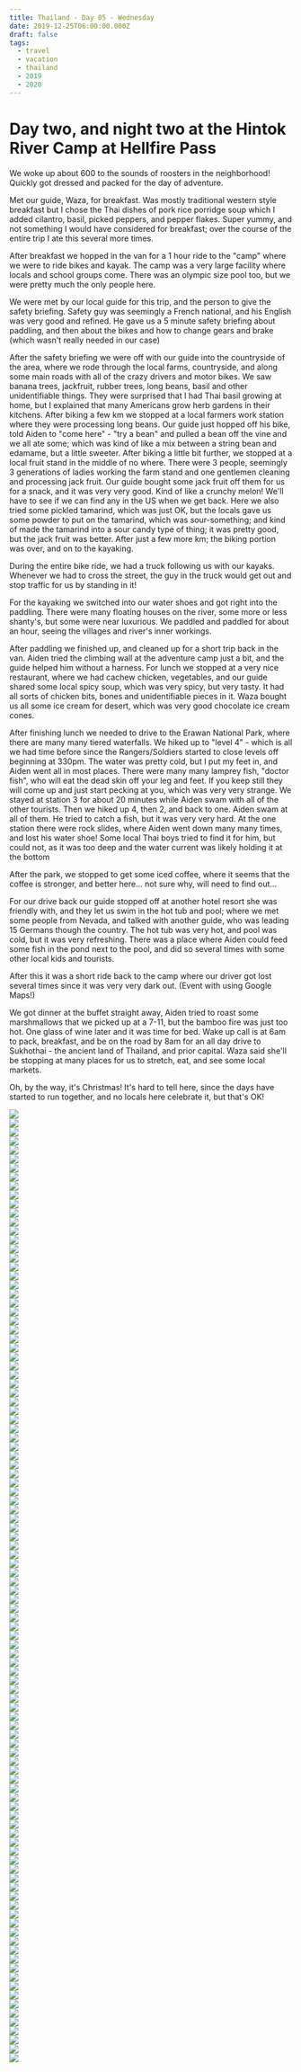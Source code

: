 ```yaml
---
title: Thailand - Day 05 - Wednesday
date: 2019-12-25T06:00:00.000Z
draft: false
tags:
  - travel
  - vacation
  - thailand
  - 2019
  - 2020
---
```


# Day two, and night two at the Hintok River Camp at Hellfire Pass

We woke up about 600 to the sounds of roosters in the neighborhood! Quickly got dressed and packed for the day of adventure.

Met our guide, Waza, for breakfast. Was mostly traditional western style breakfast but I chose the Thai dishes of pork rice porridge soup which I added cilantro, basil, picked peppers, and pepper flakes. Super yummy, and not something I would have considered for breakfast; over the course of the entire trip I ate this several more times.

After breakfast we hopped in the van for a 1 hour ride to the "camp" where we were to ride bikes and kayak. The camp was a very large facility where locals and school groups come. There was an olympic size pool too, but we were pretty much the only people here.

We were met by our local guide for this trip, and the person to give the safety briefing. Safety guy was seemingly a French national, and his English was very good and refined. He gave us a 5 minute safety briefing about paddling, and then about the bikes and how to change gears and brake (which wasn't really needed in our case)

After the safety briefing we were off with our guide into the countryside of the area, where we rode through the local farms, countryside, and along some main roads with all of the crazy drivers and motor bikes. We saw banana trees, jackfruit, rubber trees, long beans, basil and other unidentifiable things. They were surprised that I had Thai basil growing at home, but I explained that many Americans grow herb gardens in their kitchens. After biking a few km we stopped at a local farmers work station where they were processing long beans. Our guide just hopped off his bike, told Aiden to "come here" - "try a bean" and pulled a bean off the vine and we all ate some; which was kind of like a mix between a string bean and edamame, but a little sweeter. After biking a little bit further, we stopped at a local fruit stand in the middle of no where. There were 3 people, seemingly 3 generations of ladies working the farm stand and one gentlemen cleaning and processing jack fruit. Our guide bought some jack fruit off them for us for a snack, and it was very very good. Kind of like a crunchy melon! We'll have to see if we can find any in the US when we get back. Here we also tried some pickled tamarind, which was just OK, but the locals gave us some powder to put on the tamarind, which was sour-something; and kind of made the tamarind into a sour candy type of thing; it was pretty good, but the jack fruit was better. After just a few more km; the biking portion was over, and on to the kayaking.

During the entire bike ride, we had a truck following us with our kayaks. Whenever we had to cross the street, the guy in the truck would get out and stop traffic for us by standing in it!

For the kayaking we switched into our water shoes and got right into the paddling. There were many floating houses on the river, some more or less shanty's, but some were near luxurious. We paddled and paddled for about an hour, seeing the villages and river's inner workings.

After paddling we finished up, and cleaned up for a short trip back in the van. Aiden tried the climbing wall at the adventure camp just a bit, and the guide helped him without a harness. For lunch we stopped at a very nice restaurant, where we had cachew chicken, vegetables, and our guide shared some local spicy soup, which was very spicy, but very tasty. It had all sorts of chicken bits, bones and unidentifiable pieces in it. Waza bought us all some ice cream for desert, which was very good chocolate ice cream cones.

After finishing lunch we needed to drive to the Erawan National Park, where there are many many tiered waterfalls. We hiked up to "level 4" - which is all we had time before since the Rangers/Soldiers started to close levels off beginning at 330pm. The water was pretty cold, but I put my feet in, and Aiden went all in most places. There were many many lamprey fish, "doctor fish", who will eat the dead skin off your leg and feet. If you keep still they will come up and just start pecking at you, which was very very strange. We stayed at station 3 for about 20 minutes while Aiden swam with all of the other tourists. Then we hiked up 4, then 2, and back to one. Aiden swam at all of them. He tried to catch a fish, but it was very very hard. At the one station there were rock slides, where Aiden went down many many times, and lost his water shoe! Some local Thai boys tried to find it for him, but could not, as it was too deep and the water current was likely holding it at the bottom

After the park, we stopped to get some iced coffee, where it seems that the coffee is stronger, and better here... not sure why, will need to find out...

For our drive back our guide stopped off at another hotel resort she was friendly with, and they let us swim in the hot tub and pool; where we met some people from Nevada, and talked with another guide, who was leading 15 Germans though the country. The hot tub was very hot, and pool was cold, but it was very refreshing. There was a place where Aiden could feed some fish in the pond next to the pool, and did so several times with some other local kids and tourists.

After this it was a short ride back to the camp where our driver got lost several times since it was very very dark out. (Event with using Google Maps!)

We got dinner at the buffet straight away, Aiden tried to roast some marshmallows that we picked up at a 7-11, but the bamboo fire was just too hot. One glass of wine later and it was time for bed. Wake up call is at 6am to pack, breakfast, and be on the road by 8am for an all day drive to Sukhothai - the ancient land of Thailand, and prior capital. Waza said she'll be stopping at many places for us to stretch, eat, and see some local markets.

Oh, by the way, it's Christmas! It's hard to tell here, since the days have started to run together, and no locals here celebrate it, but that's OK!

<div id="a071d2ff3958d4c0bd46b18b6803ead40" style="display:none">
  <h3>Wheee!
</h3>
  <p>Naturl water slide!  This was the small slide.  Aiden wouldn't do the big one! Notice, no shoes anymore...
</p>
</div>

<div id="a07abd94aec3ba288cb2beaca50986d65" style="display:none">
  <h3>
</h3>
  <p>
</p>
</div>

<!-- 3 -->
<div id="b562f45372f99a86a40c1b96fa9dc32e" style="display:none">
  <h3>Long Beans, straight from the farm
</h3>
  <p>
</p>
</div>

<div id="a2ac06a8da6ae5350f90f07a0ecd53d2a" style="display:none">
  <h3>
</h3>
  <p>
</p>
</div>

<div id="c600bc62110e582c3159fa527cb0254f" style="display:none">
  <h3>
</h3>
  <p>
</p>
</div>

<div id="abdc5554cca190b429512582f7e5f804" style="display:none">
  <h3>
</h3>
  <p>
</p>
</div>


<!-- 7 -->
<div id="a4de752ec7ed8181fd363d01d1e8424ad" style="display:none">
  <h3>Traffic Jam
</h3>
  <p>Getting out of camp this morning was quite the spectacle, with an interesting traffic jam
</p>
</div>

<div id="a862b6e89c06954a3a1578cf2db7b8ad6" style="display:none">
  <h3>
</h3>
  <p>
</p>
</div>

<div id="a9352ffa2272da596663b89bf99f4562b" style="display:none">
  <h3>
</h3>
  <p>
</p>
</div>

<div id="cd60a4f6e885822baf4d4b4d5fba76e6" style="display:none">
  <h3>
</h3>
  <p>
</p>
</div>

<div id="a57b6aa7077bf02fd00512f798ce24dde" style="display:none">
  <h3>
</h3>
  <p>
</p>
</div>

<div id="c917326e4dda6d52b83e79c024aab821" style="display:none">
  <h3>
</h3>
  <p>
</p>
</div>

<div id="f3559e8595b8bc072c0057b73fe09421" style="display:none">
  <h3>
</h3>
  <p>
</p>
</div>

<div id="a467a02770e68733c7c054edd7eaabff1" style="display:none">
  <h3>
</h3>
  <p>
</p>
</div>

<div id="a5e45738dfa4fe718f3cd8c2180d0742" style="display:none">
  <h3>
</h3>
  <p>
</p>
</div>

<div id="a6a8b0337269cb9119106a0d8c7af3eb1" style="display:none">
  <h3>
</h3>
  <p>
</p>
</div>

<div id="a67cd98317cb2edc638be54e7a13fc624" style="display:none">
  <h3>
</h3>
  <p>
</p>
</div>

<div id="a674a3574deabd00f86a72234c967359e" style="display:none">
  <h3>
</h3>
  <p>
</p>
</div>

<div id="a4f2496cd90b14e2dc81537958d1860ef" style="display:none">
  <h3>
</h3>
  <p>
</p>
</div>

<div id="cadc315e5a48cd993e42ba9c4b980411" style="display:none">
  <h3>
</h3>
  <p>
</p>
</div>

<div id="de9bbbd304709fa50d5a0ff18f357426" style="display:none">
  <h3>
</h3>
  <p>
</p>
</div>

<div id="a5ba395fb56b744dcb150620242c99196" style="display:none">
  <h3>
</h3>
  <p>
</p>
</div>

<div id="b5015a7e98043de204ecb221d83af933" style="display:none">
  <h3>
</h3>
  <p>
</p>
</div>

<div id="a8cf07e281e157f9a51a41cefa64781fe" style="display:none">
  <h3>
</h3>
  <p>
</p>
</div>

<div id="bd8b942d2f61647be706693ddb34baba" style="display:none">
  <h3>
</h3>
  <p>
</p>
</div>

<div id="a02568cc375ebd35538ea1546b13a568e" style="display:none">
  <h3>
</h3>
  <p>
</p>
</div>

<div id="a4be817604b5d62f10a6dadae4074c523" style="display:none">
  <h3>
</h3>
  <p>
</p>
</div>

<div id="a65a83694ce5723fcea02053f899803e1" style="display:none">
  <h3>
</h3>
  <p>
</p>
</div>

<div id="c8d42406a16c279b4b6f1b0c872778d9" style="display:none">
  <h3>
</h3>
  <p>
</p>
</div>

<div id="e4d07725f2691d8358a66f432900f9bf" style="display:none">
  <h3>
</h3>
  <p>
</p>
</div>

<div id="a96fa39b44417e3011b0b0c7d8c89bbc3" style="display:none">
  <h3>
</h3>
  <p>
</p>
</div>

<div id="a054918b2684c0a5f2b525ce681b9a847" style="display:none">
  <h3>
</h3>
  <p>
</p>
</div>

<div id="a90a8f01c1994f20ad26115a5cd7cc4e8" style="display:none">
  <h3>
</h3>
  <p>
</p>
</div>

<div id="a5a4a6133be32b7386636fa3f9cc28973" style="display:none">
  <h3>
</h3>
  <p>
</p>
</div>

<div id="a5bf05b3fa498114622ee73cf6c21bc8b" style="display:none">
  <h3>
</h3>
  <p>
</p>
</div>

<div id="a08e9371ffa4341e70c193426e0770164" style="display:none">
  <h3>
</h3>
  <p>
</p>
</div>

<div id="b96b4d3584696aee13c4ca429787800d" style="display:none">
  <h3>
</h3>
  <p>
</p>
</div>

<div id="a20011b3ed625c58dacc57a8e647ad58f" style="display:none">
  <h3>
</h3>
  <p>
</p>
</div>

<div id="a9659d62c7b459274fa89fc7510080ba0" style="display:none">
  <h3>
</h3>
  <p>
</p>
</div>

<div id="a5892dc45c188193556e806584e01b2ec" style="display:none">
  <h3>
</h3>
  <p>
</p>
</div>

<div id="a3d62e75ae8868dfeef35f05826bf13a5" style="display:none">
  <h3>Fishing
</h3>
  <p>He never did catch one.  Him and the girl in the pic tried for at least 20 minutes.
</p>
</div>

<div id="a5d35f0107f6e0d7d5e18954579b3cd52" style="display:none">
  <h3>
</h3>
  <p>
</p>
</div>

<div id="b5b503cc406d00071d81921972708c13" style="display:none">
  <h3>
</h3>
  <p>
</p>
</div>

<div id="a64bca18058eaa799e0aae6f635e442d4" style="display:none">
  <h3>
</h3>
  <p>
</p>
</div>

<div id="a312847accec06531a55d8bf9ab0e5764" style="display:none">
  <h3>
</h3>
  <p>
</p>
</div>

<div id="a79f948a014782e0fc998556d7eba2dfc" style="display:none">
  <h3>
</h3>
  <p>
</p>
</div>

<div id="a880c0b8b31a0b599ad5f38a9be5b49ed" style="display:none">
  <h3>
</h3>
  <p>
</p>
</div>

<div id="b02759d782d6d5f3265e404382841525" style="display:none">
  <h3>
</h3>
  <p>
</p>
</div>

<div id="a24948cbf25f153d5bc29e36ec8fdd2bc" style="display:none">
  <h3>
</h3>
  <p>
</p>
</div>

<div id="a43029837174949075ee7c1cc64743bc7" style="display:none">
  <h3>Rice porridge for breakfast
</h3>
  <p>Rice, chicken, vinegar, peppers, chili powder, and herbs.  So delicious.
</p>
</div>

<div id="a62501241a8835ea4442569c4efbef0af" style="display:none">
  <h3>
</h3>
  <p>
</p>
</div>

<div id="f970f3bcf5e4c3c4bacffc902c3c9ffe" style="display:none">
  <h3>
</h3>
  <p>
</p>
</div>

<div id="a1633b68a78a5ab80eb9ca43f65ed5adf" style="display:none">
  <h3>
</h3>
  <p>
</p>
</div>

<div class="demo-gallery">
  <div id="mypicts" class="list-styled">
  <a href="https://static.bobflorian.com/thailand/day5/31.jpg" data-sub-html="#a071d2ff3958d4c0bd46b18b6803ead40"><img class="img-responsive" src="https://static.bobflorian.com/thailand/day5/thumbnail_31.jpg"><div class="demo-gallery-poster">
  <img src="/img/zoom.png">
</div></a>
  <a href="https://static.bobflorian.com/thailand/day5/59.jpg" data-sub-html="#a07abd94aec3ba288cb2beaca50986d65"><img class="img-responsive" src="https://static.bobflorian.com/thailand/day5/thumbnail_59.jpg"><div class="demo-gallery-poster">
  <img src="/img/zoom.png">
</div></a>
  <a href="https://static.bobflorian.com/thailand/day5/6.jpg" data-sub-html="#b562f45372f99a86a40c1b96fa9dc32e"><img class="img-responsive" src="https://static.bobflorian.com/thailand/day5/thumbnail_6.jpg"><div class="demo-gallery-poster">
  <img src="/img/zoom.png">
</div></a>
  <a href="https://static.bobflorian.com/thailand/day5/37.jpg" data-sub-html="#a2ac06a8da6ae5350f90f07a0ecd53d2a"><img class="img-responsive" src="https://static.bobflorian.com/thailand/day5/thumbnail_37.jpg"><div class="demo-gallery-poster">
  <img src="/img/zoom.png">
</div></a>
  <a href="https://static.bobflorian.com/thailand/day5/17.jpg" data-sub-html="#c600bc62110e582c3159fa527cb0254f"><img class="img-responsive" src="https://static.bobflorian.com/thailand/day5/thumbnail_17.jpg"><div class="demo-gallery-poster">
  <img src="/img/zoom.png">
</div></a>
  <a href="https://static.bobflorian.com/thailand/day5/46.jpg" data-sub-html="#abdc5554cca190b429512582f7e5f804"><img class="img-responsive" src="https://static.bobflorian.com/thailand/day5/thumbnail_46.jpg"><div class="demo-gallery-poster">
  <img src="/img/zoom.png">
</div></a>
  <a href="https://static.bobflorian.com/thailand/day5/27.jpg" data-sub-html="#a4de752ec7ed8181fd363d01d1e8424ad"><img class="img-responsive" src="https://static.bobflorian.com/thailand/day5/thumbnail_27.jpg"><div class="demo-gallery-poster">
  <img src="/img/zoom.png">
</div></a>
  <a href="https://static.bobflorian.com/thailand/day5/29.jpg" data-sub-html="#a862b6e89c06954a3a1578cf2db7b8ad6"><img class="img-responsive" src="https://static.bobflorian.com/thailand/day5/thumbnail_29.jpg"><div class="demo-gallery-poster">
  <img src="/img/zoom.png">
</div></a>
  <a href="https://static.bobflorian.com/thailand/day5/3.jpg" data-sub-html="#a9352ffa2272da596663b89bf99f4562b"><img class="img-responsive" src="https://static.bobflorian.com/thailand/day5/thumbnail_3.jpg"><div class="demo-gallery-poster">
  <img src="/img/zoom.png">
</div></a>
  <a href="https://static.bobflorian.com/thailand/day5/49.jpg" data-sub-html="#cd60a4f6e885822baf4d4b4d5fba76e6"><img class="img-responsive" src="https://static.bobflorian.com/thailand/day5/thumbnail_49.jpg"><div class="demo-gallery-poster">
  <img src="/img/zoom.png">
</div></a>
  <a href="https://static.bobflorian.com/thailand/day5/56.jpg" data-sub-html="#a57b6aa7077bf02fd00512f798ce24dde"><img class="img-responsive" src="https://static.bobflorian.com/thailand/day5/thumbnail_56.jpg"><div class="demo-gallery-poster">
  <img src="/img/zoom.png">
</div></a>
  <a href="https://static.bobflorian.com/thailand/day5/41.jpg" data-sub-html="#c917326e4dda6d52b83e79c024aab821"><img class="img-responsive" src="https://static.bobflorian.com/thailand/day5/thumbnail_41.jpg"><div class="demo-gallery-poster">
  <img src="/img/zoom.png">
</div></a>
  <a href="https://static.bobflorian.com/thailand/day5/13.jpg" data-sub-html="#f3559e8595b8bc072c0057b73fe09421"><img class="img-responsive" src="https://static.bobflorian.com/thailand/day5/thumbnail_13.jpg"><div class="demo-gallery-poster">
  <img src="/img/zoom.png">
</div></a>
  <a href="https://static.bobflorian.com/thailand/day5/21.jpg" data-sub-html="#a467a02770e68733c7c054edd7eaabff1"><img class="img-responsive" src="https://static.bobflorian.com/thailand/day5/thumbnail_21.jpg"><div class="demo-gallery-poster">
  <img src="/img/zoom.png">
</div></a>
  <a href="https://static.bobflorian.com/thailand/day5/50.jpg" data-sub-html="#a5e45738dfa4fe718f3cd8c2180d0742"><img class="img-responsive" src="https://static.bobflorian.com/thailand/day5/thumbnail_50.jpg"><div class="demo-gallery-poster">
  <img src="/img/zoom.png">
</div></a>
  <a href="https://static.bobflorian.com/thailand/day5/48.jpg" data-sub-html="#a6a8b0337269cb9119106a0d8c7af3eb1"><img class="img-responsive" src="https://static.bobflorian.com/thailand/day5/thumbnail_48.jpg"><div class="demo-gallery-poster">
  <img src="/img/zoom.png">
</div></a>
  <a href="https://static.bobflorian.com/thailand/day5/32.jpg" data-sub-html="#a67cd98317cb2edc638be54e7a13fc624"><img class="img-responsive" src="https://static.bobflorian.com/thailand/day5/thumbnail_32.jpg"><div class="demo-gallery-poster">
  <img src="/img/zoom.png">
</div></a>
  <a href="https://static.bobflorian.com/thailand/day5/4.jpg" data-sub-html="#a674a3574deabd00f86a72234c967359e"><img class="img-responsive" src="https://static.bobflorian.com/thailand/day5/thumbnail_4.jpg"><div class="demo-gallery-poster">
  <img src="/img/zoom.png">
</div></a>
  <a href="https://static.bobflorian.com/thailand/day5/47.jpg" data-sub-html="#a4f2496cd90b14e2dc81537958d1860ef"><img class="img-responsive" src="https://static.bobflorian.com/thailand/day5/thumbnail_47.jpg"><div class="demo-gallery-poster">
  <img src="/img/zoom.png">
</div></a>
  <a href="https://static.bobflorian.com/thailand/day5/57.jpg" data-sub-html="#cadc315e5a48cd993e42ba9c4b980411"><img class="img-responsive" src="https://static.bobflorian.com/thailand/day5/thumbnail_57.jpg"><div class="demo-gallery-poster">
  <img src="/img/zoom.png">
</div></a>
  <a href="https://static.bobflorian.com/thailand/day5/12.jpg" data-sub-html="#de9bbbd304709fa50d5a0ff18f357426"><img class="img-responsive" src="https://static.bobflorian.com/thailand/day5/thumbnail_12.jpg"><div class="demo-gallery-poster">
  <img src="/img/zoom.png">
</div></a>
  <a href="https://static.bobflorian.com/thailand/day5/42.jpg" data-sub-html="#a5ba395fb56b744dcb150620242c99196"><img class="img-responsive" src="https://static.bobflorian.com/thailand/day5/thumbnail_42.jpg"><div class="demo-gallery-poster">
  <img src="/img/zoom.png">
</div></a>
  <a href="https://static.bobflorian.com/thailand/day5/43.jpg" data-sub-html="#b5015a7e98043de204ecb221d83af933"><img class="img-responsive" src="https://static.bobflorian.com/thailand/day5/thumbnail_43.jpg"><div class="demo-gallery-poster">
  <img src="/img/zoom.png">
</div></a>
  <a href="https://static.bobflorian.com/thailand/day5/26.jpg" data-sub-html="#a8cf07e281e157f9a51a41cefa64781fe"><img class="img-responsive" src="https://static.bobflorian.com/thailand/day5/thumbnail_26.jpg"><div class="demo-gallery-poster">
  <img src="/img/zoom.png">
</div></a>
  <a href="https://static.bobflorian.com/thailand/day5/24.jpg" data-sub-html="#bd8b942d2f61647be706693ddb34baba"><img class="img-responsive" src="https://static.bobflorian.com/thailand/day5/thumbnail_24.jpg"><div class="demo-gallery-poster">
  <img src="/img/zoom.png">
</div></a>
  <a href="https://static.bobflorian.com/thailand/day5/58.jpg" data-sub-html="#a02568cc375ebd35538ea1546b13a568e"><img class="img-responsive" src="https://static.bobflorian.com/thailand/day5/thumbnail_58.jpg"><div class="demo-gallery-poster">
  <img src="/img/zoom.png">
</div></a>
  <a href="https://static.bobflorian.com/thailand/day5/15.jpg" data-sub-html="#a4be817604b5d62f10a6dadae4074c523"><img class="img-responsive" src="https://static.bobflorian.com/thailand/day5/thumbnail_15.jpg"><div class="demo-gallery-poster">
  <img src="/img/zoom.png">
</div></a>
  <a href="https://static.bobflorian.com/thailand/day5/28.jpg" data-sub-html="#a65a83694ce5723fcea02053f899803e1"><img class="img-responsive" src="https://static.bobflorian.com/thailand/day5/thumbnail_28.jpg"><div class="demo-gallery-poster">
  <img src="/img/zoom.png">
</div></a>
  <a href="https://static.bobflorian.com/thailand/day5/18.jpg" data-sub-html="#c8d42406a16c279b4b6f1b0c872778d9"><img class="img-responsive" src="https://static.bobflorian.com/thailand/day5/thumbnail_18.jpg"><div class="demo-gallery-poster">
  <img src="/img/zoom.png">
</div></a>
  <a href="https://static.bobflorian.com/thailand/day5/16.jpg" data-sub-html="#e4d07725f2691d8358a66f432900f9bf"><img class="img-responsive" src="https://static.bobflorian.com/thailand/day5/thumbnail_16.jpg"><div class="demo-gallery-poster">
  <img src="/img/zoom.png">
</div></a>
  <a href="https://static.bobflorian.com/thailand/day5/40.jpg" data-sub-html="#a96fa39b44417e3011b0b0c7d8c89bbc3"><img class="img-responsive" src="https://static.bobflorian.com/thailand/day5/thumbnail_40.jpg"><div class="demo-gallery-poster">
  <img src="/img/zoom.png">
</div></a>
  <a href="https://static.bobflorian.com/thailand/day5/14.jpg" data-sub-html="#a054918b2684c0a5f2b525ce681b9a847"><img class="img-responsive" src="https://static.bobflorian.com/thailand/day5/thumbnail_14.jpg"><div class="demo-gallery-poster">
  <img src="/img/zoom.png">
</div></a>
  <a href="https://static.bobflorian.com/thailand/day5/25.jpg" data-sub-html="#a90a8f01c1994f20ad26115a5cd7cc4e8"><img class="img-responsive" src="https://static.bobflorian.com/thailand/day5/thumbnail_25.jpg"><div class="demo-gallery-poster">
  <img src="/img/zoom.png">
</div></a>
  <a href="https://static.bobflorian.com/thailand/day5/19.jpg" data-sub-html="#a5a4a6133be32b7386636fa3f9cc28973"><img class="img-responsive" src="https://static.bobflorian.com/thailand/day5/thumbnail_19.jpg"><div class="demo-gallery-poster">
  <img src="/img/zoom.png">
</div></a>
  <a href="https://static.bobflorian.com/thailand/day5/51.jpg" data-sub-html="#a5bf05b3fa498114622ee73cf6c21bc8b"><img class="img-responsive" src="https://static.bobflorian.com/thailand/day5/thumbnail_51.jpg"><div class="demo-gallery-poster">
  <img src="/img/zoom.png">
</div></a>
  <a href="https://static.bobflorian.com/thailand/day5/23.jpg" data-sub-html="#a08e9371ffa4341e70c193426e0770164"><img class="img-responsive" src="https://static.bobflorian.com/thailand/day5/thumbnail_23.jpg"><div class="demo-gallery-poster">
  <img src="/img/zoom.png">
</div></a>
  <a href="https://static.bobflorian.com/thailand/day5/38.jpg" data-sub-html="#b96b4d3584696aee13c4ca429787800d"><img class="img-responsive" src="https://static.bobflorian.com/thailand/day5/thumbnail_38.jpg"><div class="demo-gallery-poster">
  <img src="/img/zoom.png">
</div></a>
  <a href="https://static.bobflorian.com/thailand/day5/55.jpg" data-sub-html="#a20011b3ed625c58dacc57a8e647ad58f"><img class="img-responsive" src="https://static.bobflorian.com/thailand/day5/thumbnail_55.jpg"><div class="demo-gallery-poster">
  <img src="/img/zoom.png">
</div></a>
  <a href="https://static.bobflorian.com/thailand/day5/52.jpg" data-sub-html="#a9659d62c7b459274fa89fc7510080ba0"><img class="img-responsive" src="https://static.bobflorian.com/thailand/day5/thumbnail_52.jpg"><div class="demo-gallery-poster">
  <img src="/img/zoom.png">
</div></a>
  <a href="https://static.bobflorian.com/thailand/day5/60.jpg" data-sub-html="#a5892dc45c188193556e806584e01b2ec"><img class="img-responsive" src="https://static.bobflorian.com/thailand/day5/thumbnail_60.jpg"><div class="demo-gallery-poster">
  <img src="/img/zoom.png">
</div></a>
  <a href="https://static.bobflorian.com/thailand/day5/53.jpg" data-sub-html="#a3d62e75ae8868dfeef35f05826bf13a5"><img class="img-responsive" src="https://static.bobflorian.com/thailand/day5/thumbnail_53.jpg"><div class="demo-gallery-poster">
  <img src="/img/zoom.png">
</div></a>
  <a href="https://static.bobflorian.com/thailand/day5/33.jpg" data-sub-html="#a5d35f0107f6e0d7d5e18954579b3cd52"><img class="img-responsive" src="https://static.bobflorian.com/thailand/day5/thumbnail_33.jpg"><div class="demo-gallery-poster">
  <img src="/img/zoom.png">
</div></a>
  <a href="https://static.bobflorian.com/thailand/day5/35.jpg" data-sub-html="#b5b503cc406d00071d81921972708c13"><img class="img-responsive" src="https://static.bobflorian.com/thailand/day5/thumbnail_35.jpg"><div class="demo-gallery-poster">
  <img src="/img/zoom.png">
</div></a>
  <a href="https://static.bobflorian.com/thailand/day5/20.jpg" data-sub-html="#a64bca18058eaa799e0aae6f635e442d4"><img class="img-responsive" src="https://static.bobflorian.com/thailand/day5/thumbnail_20.jpg"><div class="demo-gallery-poster">
  <img src="/img/zoom.png">
</div></a>
  <a href="https://static.bobflorian.com/thailand/day5/36.jpg" data-sub-html="#a312847accec06531a55d8bf9ab0e5764"><img class="img-responsive" src="https://static.bobflorian.com/thailand/day5/thumbnail_36.jpg"><div class="demo-gallery-poster">
  <img src="/img/zoom.png">
</div></a>
  <a href="https://static.bobflorian.com/thailand/day5/34.jpg" data-sub-html="#a79f948a014782e0fc998556d7eba2dfc"><img class="img-responsive" src="https://static.bobflorian.com/thailand/day5/thumbnail_34.jpg"><div class="demo-gallery-poster">
  <img src="/img/zoom.png">
</div></a>
  <a href="https://static.bobflorian.com/thailand/day5/30.jpg" data-sub-html="#a880c0b8b31a0b599ad5f38a9be5b49ed"><img class="img-responsive" src="https://static.bobflorian.com/thailand/day5/thumbnail_30.jpg"><div class="demo-gallery-poster">
  <img src="/img/zoom.png">
</div></a>
  <a href="https://static.bobflorian.com/thailand/day5/11.jpg" data-sub-html="#b02759d782d6d5f3265e404382841525"><img class="img-responsive" src="https://static.bobflorian.com/thailand/day5/thumbnail_11.jpg"><div class="demo-gallery-poster">
  <img src="/img/zoom.png">
</div></a>
  <a href="https://static.bobflorian.com/thailand/day5/39.jpg" data-sub-html="#a24948cbf25f153d5bc29e36ec8fdd2bc"><img class="img-responsive" src="https://static.bobflorian.com/thailand/day5/thumbnail_39.jpg"><div class="demo-gallery-poster">
  <img src="/img/zoom.png">
</div></a>
  <a href="https://static.bobflorian.com/thailand/day5/54.jpg" data-sub-html="#a43029837174949075ee7c1cc64743bc7"><img class="img-responsive" src="https://static.bobflorian.com/thailand/day5/thumbnail_54.jpg"><div class="demo-gallery-poster">
  <img src="/img/zoom.png">
</div></a>
  <a href="https://static.bobflorian.com/thailand/day5/44.jpg" data-sub-html="#a62501241a8835ea4442569c4efbef0af"><img class="img-responsive" src="https://static.bobflorian.com/thailand/day5/thumbnail_44.jpg"><div class="demo-gallery-poster">
  <img src="/img/zoom.png">
</div></a>
  <a href="https://static.bobflorian.com/thailand/day5/22.jpg" data-sub-html="#f970f3bcf5e4c3c4bacffc902c3c9ffe"><img class="img-responsive" src="https://static.bobflorian.com/thailand/day5/thumbnail_22.jpg"><div class="demo-gallery-poster">
  <img src="/img/zoom.png">
</div></a>
  <a href="https://static.bobflorian.com/thailand/day5/45.jpg" data-sub-html="#a1633b68a78a5ab80eb9ca43f65ed5adf"><img class="img-responsive" src="https://static.bobflorian.com/thailand/day5/thumbnail_45.jpg"><div class="demo-gallery-poster">
  <img src="/img/zoom.png">
</div></a>
</div>
</div>

<script type="text/javascript">

    lightGallery(document.getElementById('mypicts'), {
    thumbnail:true,
    download:false,
    preload:6
});

    $('#mypicts').justifiedGallery({
    rowHeight : 100,
    lastRow : 'nojustify',
    margins : 20
    });

</script>
